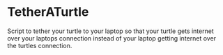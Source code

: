 # TetherATurtle
Script to tether your turtle to your laptop so that your turtle gets internet over your laptops connection instead of your laptop getting internet over the turtles connection.
